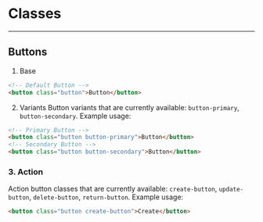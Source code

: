 # Classes

---

## Buttons
1. Base
```html
<!-- Default Button -->
<button class="button">Button</button>
```
2. Variants
Button variants that are currently available: `button-primary`, `button-secondary`.
Example usage:
```html
<!-- Primary Button -->
<button class="button button-primary">Button</button>
<!-- Secondary Button -->
<button class="button button-secondary">Button</button>
```

### 3. Action
Action button classes that are currently available: `create-button`, `update-button`, `delete-button`, `return-button`.
Example usage:
```html
<button class="button create-button">Create</button>
```
